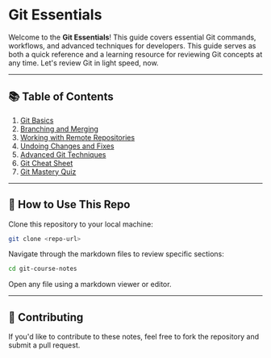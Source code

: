 # Git Essentials

Welcome to the **Git Essentials**! This guide covers essential Git commands, workflows, and advanced techniques for developers. This guide serves as both a quick reference and a learning resource for reviewing Git concepts at any time. Let's review Git in light speed, now.

---

## 📚 Table of Contents

1. [Git Basics](01_basics.md)
2. [Branching and Merging](02_branching.md)
3. [Working with Remote Repositories](03_remote.md)
4. [Undoing Changes and Fixes](04_undoing.md)
5. [Advanced Git Techniques](05_advanced.md)
6. [Git Cheat Sheet](06_cheatsheet.md)
7. [Git Mastery Quiz](07_quiz.md)

---

## 🚀 How to Use This Repo

Clone this repository to your local machine:

```bash
git clone <repo-url>
```

Navigate through the markdown files to review specific sections:

```bash
cd git-course-notes
```

Open any file using a markdown viewer or editor.

---

## 🤝 Contributing

If you'd like to contribute to these notes, feel free to fork the repository and submit a pull request.

